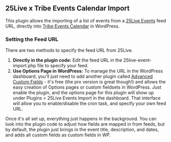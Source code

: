 ## 25Live x Tribe Events Calendar Import
This plugin allows the importing of a list of events from a [25Live Events](https://collegenet.com/products/scheduling/25live.html) feed URL, directly into [Tribe Events Calendar](https://theeventscalendar.com/) in WordPress.

### Setting the Feed URL
There are two methods to specify the feed URL from 25Live.

1. **Directly in the plugin code:** Edit the feed URL in the 25live-event-import.php file to specify your feed.
2. **Use Options Page in WordPress:** To manage the URL in the WordPress dashboard, you'll just need to add another plugin called [Advanced Custom Fields](https://wordpress.org/plugins/advanced-custom-fields/) - it's free (the pro version is great though!) and allows the easy creation of Options pages or custom fieldsets in WordPress. Just enable the plugin, and the options page for this plugin will show up under Plugins > 25Live Events Import in the dashboard. That interface will allow you to enable/disable the cron task, and specify your own feed URL.

Once it's all set up, everything just happens in the background. You can look into the plugin code to adjust how fields are mapped in from feeds, but by default, the plugin just brings in the event title, description, and dates, and adds all custom fields as custom fields in WP.